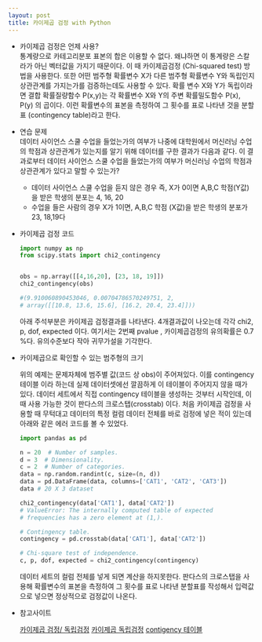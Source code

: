 ```yaml
---
layout: post
title: 카이제곱 검정 with Python
---
```


- 카이제곱 검정은 언제 사용?  
  통계량으로 카테고리분포 표본의 합은 이용할 수 없다. 왜냐하면 이 통계량은 스칼라가 아닌 벡터값을 가지기 때문이다. 이 때 카이제곱검정 (Chi-squared test) 방법을 사용한다. 또한 어떤 범주형 확률변수 X가 다른 범주형 확률변수 Y와 독립인지 상관관계를 가지는가를 검증하는데도 사용할 수 있다. 확률 변수 X와 Y가 독립이라면 결합 확률질량함수 P(x,y)는 각 확률변수 X와 Y의 주변 확률밀도함수 P(x), P(y) 의 곱이다. 이런 확률변수의 표본을 측정하여 그 횟수를 표로 나타낸 것을 분할표 (contingency table)라고 한다. 

- 연습 문제  
  데이터 사이언스 스쿨 수업을 들었는가의 여부가 나중에 대학원에서 머신러닝 수업의 학점과 상관관계가 있는지를 알기 위해 데이터를 구한 결과가 다음과 같다. 이 결과로부터 데이터 사이언스 스쿨 수업을 들었는가의 여부가 머신러닝 수업의 학점과 상관관계가 있다고 말할 수 있는가?
  - 데이터 사이언스 스쿨 수업을 듣지 않은 경우 즉, X가 0이면 A,B,C 학점(Y값)을 받은 학생의 분포는 4, 16, 20
  - 수업을 들은 사람의 경우 X가 1이면, A,B,C 학점 (X값)을 받은 학생의 분포가 23, 18,19다

- 카이제곱 검정 코드

  ```python
  import numpy as np
  from scipy.stats import chi2_contingency
  
  
  obs = np.array([[4,16,20], [23, 18, 19]])
  chi2_contingency(obs)
  
  #(9.910060890453046, 0.00704786570249751, 2, 
  # array([[10.8, 13.6, 15.6], [16.2, 20.4, 23.4]]))
  ```

  아래 주석부분은 카이제곱 검정결과를 나타낸다. 4개결과값이 나오는데 각각 chi2, p, dof, expected 이다. 여기서는 2번째 pvalue , 카이제곱검정의 유의확률은 0.7 %다. 유의수준보다 작아 귀무가설을 기각한다.

- 카이제곱으로 확인할 수 있는 범주형의 크기

  위의 예제는 문제자체에 범주별 값(코드 상 obs)이 주어져있다. 이를 contingency 테이블 이라 하는데 실제 데이터셋에선 깔끔하게 이 테이블이 주어지지 않을 때가 있다. 데이터 세트에서 직접 contingency 테이블을 생성하는 것부터 시작인데, 이때 사용 가능한 것이 판다스의 크로스탭(crosstab) 이다. 처음 카이제곱 검정을 사용할 때 무턱대고 데이터의 특정 컬럼 데이터 전체를 바로 검정에 넣은 적이 있는데 아래와 같은 에러 코드를 볼 수 있었다.

  ```python
  import pandas as pd
  
  n = 20  # Number of samples.
  d = 3  # Dimensionality.
  c = 2  # Number of categories.
  data = np.random.randint(c, size=(n, d))
  data = pd.DataFrame(data, columns=['CAT1', 'CAT2', 'CAT3'])
  data # 20 X 3 dataset
  
  chi2_contingency(data['CAT1'], data['CAT2'])
  # ValueError: The internally computed table of expected 
  # frequencies has a zero element at (1,).
  ```

  ```python
  # Contingency table.
  contingency = pd.crosstab(data['CAT1'], data['CAT2'])
  
  # Chi-square test of independence.
  c, p, dof, expected = chi2_contingency(contingency)
  ```

  데이터 세트의 컬럼 전체를 넣게 되면 계산을 하지못한다. 판다스의 크로스탭을 사용해 확률변수의 표본을 측정하여 그 횟수를 표로 나타낸 분할표를 작성해서 입력값으로 넣으면 정상적으로 검정값이 나온다.

- 참고사이트  

  [카이제곱 검정/ 독립검정](https://datascienceschool.net/view-notebook/14bde0cc05514b2cae2088805ef9ed52/	"9.5 사이파이를 사용한 검정, 데이터사이언스 스쿨")
  [카이제곱 독립검정](https://docs.scipy.org/doc/scipy-0.15.1/reference/generated/scipy.stats.chi2_contingency.html	"chi2_contingency, Scipy 참고문서")
  [contigency 테이블](https://stackoverflow.com/questions/24767161/can-we-generate-contingency-table-for-chisquare-test-using-python	"파이썬 contingency 테이블 만드는 방법 질문")

  